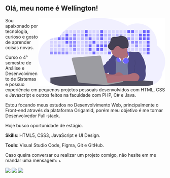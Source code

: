 <p align="left"> 
  <h2><strong>Olá, meu nome é Wellington!</strong></h2>
</p>

<img src="https://github.com/WellSantoss/WellSantoss/blob/main/img/image.svg" min-width="400px" max-width="400px" width="400px" align="right" alt="Developer activity">

<p align="left"> 
  Sou apaixonado por tecnologia, curioso e gosto de aprender coisas novas.

  Curso o 4° semestre de Análise e Desenvolvimento de Sistemas e possuo experiência em pequenos projetos pessoais desenvolvidos com HTML, CSS e Javascript e outros feitos na faculdade com PHP, C# e Java. 

  Estou focando meus estudos no Desenvolvimento Web, principalmente o Front-end através da plataforma Origamid, porém meu objetivo é me tornar Desenvolvedor Full-stack.

  Hoje busco oportunidade de estágio.

</p>

<p align="left">
   <strong>Skills</strong>: HTML5, CSS3, JavaScript e UI Design.
</p>

<p align="left">
   <strong>Tools</strong>: Visual Studio Code, Figma, Git e GitHub.
</p>

<p align="left">
   Caso queira conversar ou realizar um projeto comigo, não hesite em me mandar uma mensagem: ⤵️
</p>

<p align="left">
  <a href="mailto:wellington1998santoss@gmail.com" target="_blank" alt="Gmail">
  <img src="https://img.shields.io/badge/-Gmail-FF0000?style=flat-square&labelColor=FF0000&logo=gmail&logoColor=white&link=wellington1998santoss@gmail.com" /></a>

  <a href="https://www.linkedin.com/in/wellbhs/" target="_blank" alt="Linkedin">
  <img src="https://img.shields.io/badge/-Linkedin-0e76a8?style=flat-square&logo=Linkedin&logoColor=white&link=https://www.linkedin.com/in/wellbhs/" /></a>

  <a href="https://www.instagram.com/well_bhs/" target="_blank" alt="Instagram">
  <img src="https://img.shields.io/badge/-Instagram-DF0174?style=flat-square&labelColor=DF0174&logo=instagram&logoColor=white&link=https://www.instagram.com/well_bhs/"/></a>
</p>
